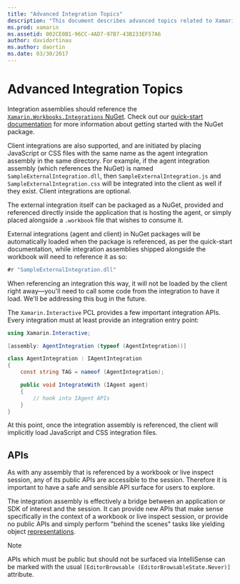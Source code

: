 ```yaml
---
title: "Advanced Integration Topics"
description: "This document describes advanced topics related to Xamarin Workbooks integrations. It discusses the Xamarin.Workbook.Integrations NuGet package and API exposure within a Xamarin Workbook."
ms.prod: xamarin
ms.assetid: 002CE0B1-96CC-4AD7-97B7-43B233EF57A6
author: davidortinau
ms.author: daortin
ms.date: 03/30/2017
---
```


# Advanced Integration Topics

Integration assemblies should reference
the [`Xamarin.Workbooks.Integrations` NuGet][nuget]. Check out
our [quick-start documentation](~/tools/workbooks/sdk/index.md) for more information about getting
started with the NuGet package.

Client integrations are also supported, and are initiated by placing JavaScript
or CSS files with the same name as the agent integration assembly in the same
directory. For example, if the agent integration assembly (which references the
NuGet) is named `SampleExternalIntegration.dll`, then `SampleExternalIntegration.js`
and `SampleExternalIntegration.css` will be integrated into the client as well if
they exist. Client integrations are optional.

The external integration itself can be packaged as a NuGet, provided and
referenced directly inside the application that is hosting the agent, or simply
placed alongside a `.workbook` file that wishes to consume it.

External integrations (agent and client) in NuGet packages will be automatically
loaded when the package is referenced, as per the quick-start documentation,
while integration assemblies shipped alongside the workbook will need to reference
it as so:

```csharp
#r "SampleExternalIntegration.dll"
```

When referencing an integration this way, it will not be loaded by the client
right away&mdash;you'll need to call some code from the integration to have it
load. We'll be addressing this bug in the future.

The `Xamarin.Interactive` PCL provides a few important integration APIs. Every
integration must at least provide an integration entry point:

```csharp
using Xamarin.Interactive;

[assembly: AgentIntegration (typeof (AgentIntegration))]

class AgentIntegration : IAgentIntegration
{
    const string TAG = nameof (AgentIntegration);

    public void IntegrateWith (IAgent agent)
    {
        // hook into IAgent APIs
    }
}
```

At this point, once the integration assembly is referenced, the client will
implicitly load JavaScript and CSS integration files.

## APIs

As with any assembly that is referenced by a workbook or live inspect session,
any of its public APIs are accessible to the session. Therefore it is
important to have a safe and sensible API surface for users to explore.

The integration assembly is effectively a bridge between an application or
SDK of interest and the session. It can provide new APIs that make sense
specifically in the context of a workbook or live inspect session, or provide
no public APIs and simply perform "behind the scenes" tasks like yielding
object [representations](~/tools/workbooks/sdk/representations.md).

> [!NOTE]
> APIs which must be public but should not be surfaced via IntelliSense
> can be marked with the usual `[EditorBrowsable (EditorBrowsableState.Never)]`
> attribute.

[nuget]: https://nuget.org/packages/Xamarin.Workbooks.Integration
